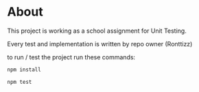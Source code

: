 # About

This project is working as a school assignment for Unit Testing.

Every test and implementation is written by repo owner (Ronttizz)

to run / test the project run these commands:

```sh
npm install
```

```sh
npm test
```
